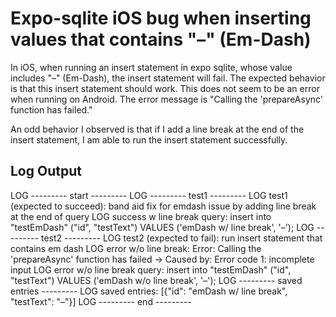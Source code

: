 # Expo-sqlite iOS bug when inserting values that contains "–" (Em-Dash)

In iOS, when running an insert statement in expo sqlite, whose value includes "–" (Em-Dash), the insert statement will fail. The expected behavior is that this insert statement should work. This does not seem to be an error when running on Android. The error message is "Calling the 'prepareAsync' function has failed."

An odd behavior I observed is that if I add a line break at the end of the insert statement, I am able to run the insert statement successfully.

## Log Output

 LOG  --------- start ---------
 LOG  --------- test1 ---------
 LOG  test1 (expected to succeed): band aid fix for emdash issue by adding line break at the end of query
 LOG  success w line break query: insert into "testEmDash" ("id", "testText") VALUES ('emDash w/ line break', '–');
 LOG  --------- test2 ---------
 LOG  test2 (expected to fail): run insert statement that contains em dash
 LOG  error w/o line break: Error: Calling the 'prepareAsync' function has failed
→ Caused by: Error code 1: incomplete input
 LOG  error w/o line break query: insert into "testEmDash" ("id", "testText") VALUES ('emDash w/o line break', '–');
 LOG  --------- saved entries ---------
 LOG  saved entries: [{"id": "emDash w/ line break", "testText": "–"}]
 LOG  --------- end ---------